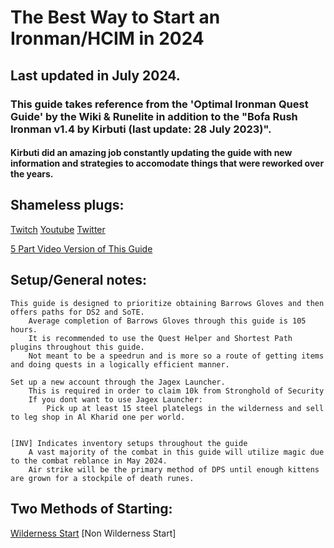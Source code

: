 # The Best Way to Start an Ironman/HCIM in 2024

## Last updated in July 2024.

### This guide takes reference from the 'Optimal Ironman Quest Guide' by the Wiki & Runelite in addition to the "Bofa Rush Ironman v1.4 by Kirbuti (last update: 28 July 2023)". 
####	Kirbuti did an amazing job constantly updating the guide with new information and strategies to accomodate things that were reworked over the years.	


## Shameless plugs:
[Twitch](https://www.twitch.tv/Dunking_Oreos)
[Youtube](https://www.youtube.com/@Dunking_Oreos)
[Twitter](https://www.twitter.com/Dunking_Oreos)

[5 Part Video Version of This Guide](Link)



## Setup/General notes:
	This guide is designed to prioritize obtaining Barrows Gloves and then offers paths for DS2 and SoTE.
		Average completion of Barrows Gloves through this guide is 105 hours.
		It is recommended to use the Quest Helper and Shortest Path plugins throughout this guide.
		Not meant to be a speedrun and is more so a route of getting items and doing quests in a logically efficient manner.
	
	Set up a new account through the Jagex Launcher.
		This is required in order to claim 10k from Stronghold of Security
		If you dont want to use Jagex Launcher: 
  			Pick up at least 15 steel platelegs in the wilderness and sell to leg shop in Al Kharid one per world.
	
	
	[INV] Indicates inventory setups throughout the guide
		A vast majority of the combat in this guide will utilize magic due to the combat reblance in May 2024.
		Air strike will be the primary method of DPS until enough kittens are grown for a stockpile of death runes.

## Two Methods of Starting:
[Wilderness Start](https://github.com/DunkingOreos/OSRS/blob/main/Barrows%20Gloves%20Efficient%20Guide%20-%20Wilderness%20Start)
[Non Wilderness Start]
